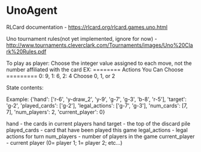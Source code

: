 # UnoAgent
RLCard documentation - https://rlcard.org/rlcard.games.uno.html

Uno tournament rules(not yet implemented, ignore for now) - http://www.tournaments.cleverclark.com/Tournaments/images/Uno%20Clark%20Rules.pdf

To play as player:
Choose the integer value assigned to each move, not the number affiliated with the card
EX: 
======== Actions You Can Choose =========
0: 9, 1: 6, 2: 4
Choose 0, 1, or 2

State contents:

Example: {'hand': ['r-6', 'y-draw_2', 'y-9', 'g-7', 'g-3', 'b-8', 'r-5'], 'target': 'g-2', 'played_cards': ['g-2'], 'legal_actions': ['g-7', 'g-3'], 'num_cards': [7, 7], 'num_players': 2, 'current_player': 0}

hand - the cards in current players hand
target - the top of the discard pile
played_cards - card that have been played this game
legal_actions - legal actions for turn
num_players - number of players in the game
current_player - current player (0= player 1; 1= player 2; etc...)

